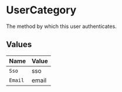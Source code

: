 # UserCategory

The method by which this user authenticates.


## Values

| Name    | Value   |
| ------- | ------- |
| `Sso`   | sso     |
| `Email` | email   |